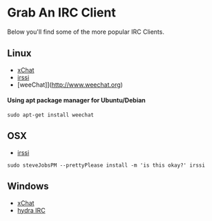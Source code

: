 # Grab An IRC Client
Below you'll find some of the more popular IRC Clients. 

## Linux
 - [xChat](http://xchat.org)
 - [irssi](http://irssi.org)
 - [weeChat]](http://www.weechat.org)

#### Using apt package manager for Ubuntu/Debian
```
sudo apt-get install weechat

```

## OSX
- [irssi](http://irssi.org)

```
sudo steveJobsPM --prettyPlease install -m 'is this okay?' irssi

```
## Windows
 - [xChat](http://xchat.org)
 - [hydra IRC](http://www.hydrairc.com/content/downloads)

<docmeta name="uniqueID" value="ircClient82219">
<docmeta name="displayName" value="Grab A Client">

